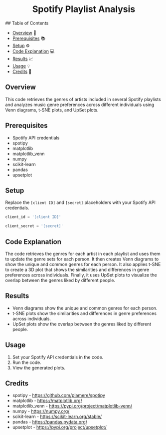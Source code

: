 <h1 align="center">Spotify Playlist Analysis</h1>
## Table of Contents

- [Overview](#overview) :eyes:
- [Prerequisites](#prerequisites) :books:
- [Setup](#setup) :gear:
- [Code Explanation](#code-explanation) :computer:
- [Results](#results) :chart_with_upwards_trend:
- [Usage](#usage) :bulb:
- [Credits](#credits) :clap:


## Overview
This code retrieves the genres of artists included in several Spotify playlists and analyzes music genre preferences across different individuals using Venn diagrams, t-SNE plots, and UpSet plots.

## Prerequisites
* Spotify API credentials
* spotipy
* matplotlib
* matplotlib_venn
* numpy
* scikit-learn
* pandas
* upsetplot

## Setup
Replace the `[client ID]` and `[secret]` placeholders with your Spotify API credentials.

```python
client_id = '[client ID]'
```
```python
client_secret = '[secret]'
```

## Code Explanation
The code retrieves the genres for each artist in each playlist and uses them to update the genre sets for each person. It then creates Venn diagrams to show the unique and common genres for each person. It also applies t-SNE to create a 3D plot that shows the similarities and differences in genre preferences across individuals. Finally, it uses UpSet plots to visualize the overlap between the genres liked by different people.

## Results
* Venn diagrams show the unique and common genres for each person.
* t-SNE plots show the similarities and differences in genre preferences across individuals.
* UpSet plots show the overlap between the genres liked by different people.

## Usage
1. Set your Spotify API credentials in the code.
2. Run the code.
3. View the generated plots.

## Credits
* spotipy - https://github.com/plamere/spotipy
* matplotlib - https://matplotlib.org/
* matplotlib_venn - https://pypi.org/project/matplotlib-venn/
* numpy - https://numpy.org/
* scikit-learn - https://scikit-learn.org/stable/
* pandas - https://pandas.pydata.org/
* upsetplot - https://pypi.org/project/upsetplot/

